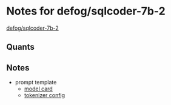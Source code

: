 # Notes for defog/sqlcoder-7b-2
[defog/sqlcoder-7b-2](https://huggingface.co/defog/sqlcoder-7b-2)

## Quants
<quants go here>

## Notes
- prompt template
  - [model card](https://huggingface.co/defog/sqlcoder-7b-2#prompt)
  - [tokenizer config](https://huggingface.co/defog/sqlcoder-7b-2/blob/main/tokenizer_config.json)
